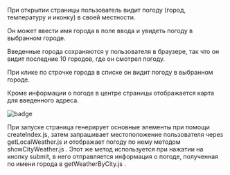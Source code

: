 При открытии страницы пользователь видит погоду (город, температуру и иконку) в своей местности.

Он может ввести имя города в поле ввода и увидеть погоду в выбранном городе.

Введенные города сохраняются у пользователя в браузере, так что он видит последние 10 городов, где он смотрел погоду.

При клике по строчке города в списке он видит погоду в выбранном городе.

Кроме информации о погоде в центре страницы отображается карта для введенного адреса.

![badge](https://img.shields.io/coveralls/github/NikSt4798/js-weather?style=plastic)

При запуске страница генерирует основные элементы при помощи createIndex.js, затем запрашивает местоположение пользователя через getLocalWeather.js
и отображает погоду по нему методом showCityWeather.js . Этот же метод используется при нажатии на кнопку submit, в него отправляется информация о погоде, 
полученная по имени города в getWeatherByCity.js .
